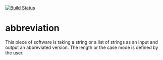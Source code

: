 [![Build Status](https://travis-ci.org/PaulSchweizer/abbreviation.svg?branch=master)](https://travis-ci.org/PaulSchweizer/abbreviation)

# abbreviation
This piece of software is taking a string or a list of strings as an input and output an abbreviated version. The length or the case mode is defined by the user.
